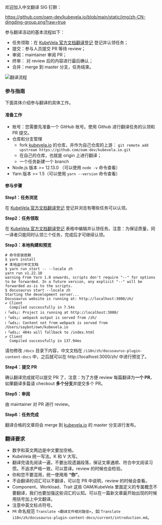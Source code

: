 欢迎加入中文翻译 SIG 钉群：

https://github.com/oam-dev/kubevela.io/blob/main/static/img/zh-CN-dingding-group.png?raw=true


参与翻译活动的基本流程如下：
- 任务领取：在 [KubeVela 官方文档翻译登记](https://shimo.im/sheets/QrCwcDqh8xkRWKPC/MODOC) 登记并认领任务；
- 提交：参与人员提交 PR 等待 review；
- 审阅：maintainer 审阅 PR；
- 终审： 对 review 后的内容进行最后确认；
- 合并：merge 到 master 分支，任务结束。

![翻译流程](https://tvax1.sinaimg.cn/large/ad5fbf65gy1gpdbriuraij20k20l6dhm.jpg)


### 参与指南

下面具体介绍参与翻译的具体工作。

#### 准备工作

- 账号：您需要先准备一个 GitHub 账号。使用 Github 进行翻译任务的认领和 PR 提交。
- 仓库和分支管理
  - fork [kubevela.io](https://github.com/oam-dev/kubevela.io) 的仓库，并作为自己仓库的上游： `git remote add upstream https://github.com/oam-dev/kubevela.io.git`
  - 在自己的仓库，也就是 origin 上进行翻译；
  - 一个任务新建一个 branch
- Node.js 版本 >= 12.13.0 （可以使用 `node -v` 命令查看）
- Yarn 版本 >= 1.5（可以使用 `yarn --version` 命令查看）

#### 参与步骤

**Step1：任务浏览**

在 [KubeVela 官方文档翻译登记](https://shimo.im/sheets/QrCwcDqh8xkRWKPC/MODOC) 登记并浏览有哪些任务可以认领。

**Step2：任务领取**

在 [KubeVela 官方文档翻译登记](https://shimo.im/sheets/QrCwcDqh8xkRWKPC/MODOC) 表格中编辑并认领任务。注意：为保证质量，同一译者只能同时认领三个任务，完成后才可继续认领。

**Step3：本地构建和预览**

```shell
# 命令安装依赖
$ yarn install
# 本地运行中文文档
$ yarn run start -- --locale zh
yarn run v1.22.10
warning From Yarn 1.0 onwards, scripts don't require "--" for options to be forwarded. In a future version, any explicit "--" will be forwarded as-is to the scripts.
$ docusaurus start --locale zh
Starting the development server...
Docusaurus website is running at: http://localhost:3000/zh/
✔ Client
  Compiled successfully in 7.54s
ℹ ｢wds｣: Project is running at http://localhost:3000/
ℹ ｢wds｣: webpack output is served from /zh/
ℹ ｢wds｣: Content not from webpack is served from /Users/saybot/own/kubevela.io
ℹ ｢wds｣: 404s will fallback to /index.html
✔ Client
  Compiled successfully in 137.94ms
```
请勿修改 `/docs` 目录下内容，中文文档在 `/i18n/zh/docusaurus-plugin-content-docs` 中，之后就可以在 http://localhost:3000/zh/ 中进行预览了。

**Step4：提交 PR**

确认翻译完成就可以提交 PR 了，注意：为了方便 review 每篇翻译为**一个 PR**，如果翻译多篇请 checkout **多个分支**并提交多个 PR。

**Step5：审阅**

由 maintainer 对 PR 进行 review。

**Step6：任务完成**

翻译合格的文章将会 merge 到 [kubevela.io](https://github.com/oam-dev/kubevela.io) 的 master 分支进行发布。


### 翻译要求

- 数字和英文两边是中文要加空格。
- KubeVela 统一写法。K 和 V 大写。
- 翻译完请先阅读一遍，不要出现遗漏段落，保证文章通顺、符合中文阅读习惯。不追求严格一致，可以意译。review 的时候也会检验。
- 你和您不要混用，统一使用用 **“你”**。
- 不会翻译的词汇可以不翻译，可以在 PR 中说明，review 的时候会查看。
- Component、Workload、Trait 这些 OAM/KubeVela 里面定义的专属概念不要翻译，我们也要加强这些词汇的认知。可以在一篇新文章最开始出现的时候用括号加上中文翻译。
- 注意中英文标点符号。
- `PR` 命名规范 `Translate <翻译文件相对路径>`，如 `Translate i18n/zh/docusaurus-plugin-content-docs/current/introduction.md`。